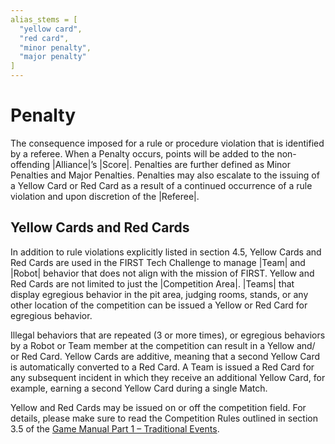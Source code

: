 ```yaml
---
alias_stems = [
  "yellow card",
  "red card",
  "minor penalty",
  "major penalty"
]
---
```


# Penalty

The consequence imposed for a rule or procedure violation that is identified
by a referee. When a Penalty occurs, points will be added to the non-offending
|Alliance|’s |Score|. Penalties are further defined as Minor Penalties and
Major Penalties. Penalties may also escalate to the issuing of a Yellow Card
or Red Card as a result of a continued occurrence of a rule violation and upon
discretion of the |Referee|.

## Yellow Cards and Red Cards

In addition to rule violations explicitly listed in section 4.5, Yellow Cards
and Red Cards are used in the FIRST Tech Challenge to manage |Team| and |Robot|
behavior that does not align with the mission of FIRST. Yellow and Red Cards
are not limited to just the |Competition Area|. |Teams| that display egregious
behavior in the pit area, judging rooms, stands, or any other location of the
competition can be issued a Yellow or Red Card for egregious behavior.

Illegal behaviors that are repeated (3 or more times), or egregious behaviors
by a Robot or Team member at the competition can result in a Yellow and/
or Red Card. Yellow Cards are additive, meaning that a second Yellow Card
is automatically converted to a Red Card. A Team is issued a Red Card for
any subsequent incident in which they receive an additional Yellow Card, for
example, earning a second Yellow Card during a single Match.

Yellow and Red Cards may be issued on or off the competition field. For details,
please make sure to read the Competition Rules outlined in section 3.5 of the
[Game Manual Part 1 – Traditional Events](#manual-gm1-traditional).

